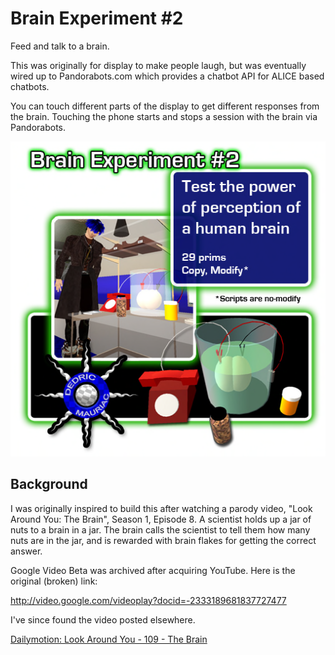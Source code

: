 # Brain Experiment #2

Feed and talk to a brain. 

This was originally for display to make people laugh, but was eventually wired up to Pandorabots.com which provides a chatbot API for ALICE based chatbots.

You can touch different parts of the display to get different responses from the brain. Touching the phone starts and stops a session with the brain via Pandorabots.

![Brain Experiment Picture](./Assets/Brain%20Experiment%20Picture.png)

## Background

I was originally inspired to build this after watching a parody video, "Look Around You: The Brain", Season 1, Episode 8. A scientist holds up a jar of nuts to a brain in a jar. The brain calls the scientist to tell them how many nuts are in the jar, and is rewarded with brain flakes for getting the correct answer.

Google Video Beta was archived after acquiring YouTube. Here is the original (broken) link:

http://video.google.com/videoplay?docid=-2333189681837727477

I've since found the video posted elsewhere.

[Dailymotion: Look Around You - 109 - The Brain](https://www.dailymotion.com/video/x8kswvs)
